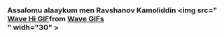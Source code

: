 ### Assalomu alaaykum men Ravshanov Kamoliddin <img src="<div class="tenor-gif-embed" data-postid="670912509191158278" data-share-method="host" data-aspect-ratio="1" data-width="100%"><a href="https://tenor.com/view/wave-hi-hello-gif-670912509191158278">Wave Hi GIF</a>from <a href="https://tenor.com/search/wave-gifs">Wave GIFs</a></div> <script type="text/javascript" async src="https://tenor.com/embed.js"></script>" widh="30" >
